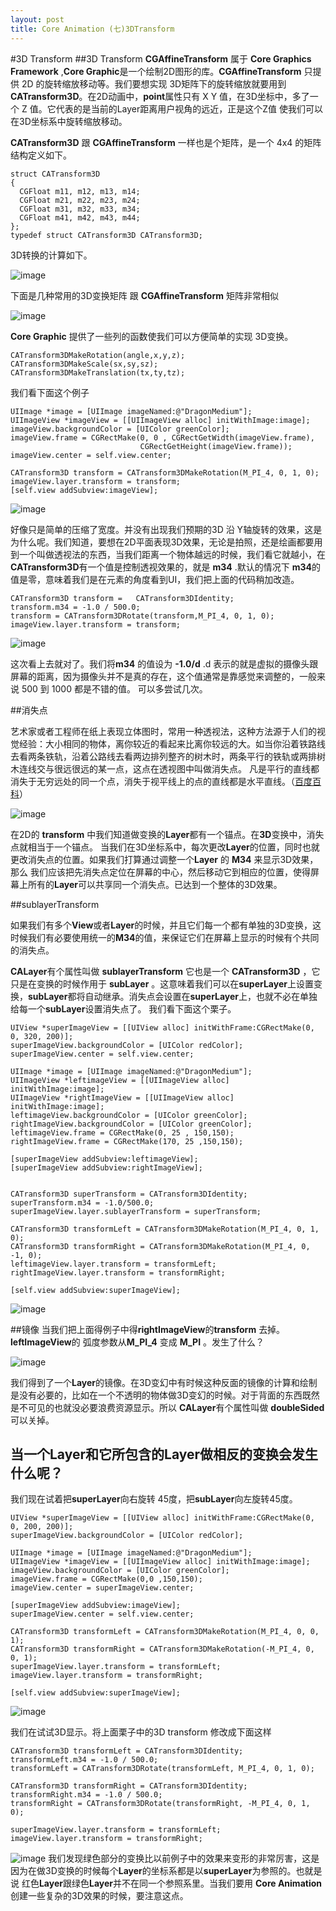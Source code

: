 ```yaml
---
layout: post
title: Core Animation (七)3DTransform
---
```



#3D Transform
##3D Transform
**CGAffineTransform** 属于 **Core Graphics Framework** ,**Core Graphic**是一个绘制2D图形的库。**CGAffineTransform** 只提供 2D 的旋转缩放移动等。我们要想实现 3D矩阵下的旋转缩放就要用到**CATransform3D**。在2D动画中，**point**属性只有 X Y 值，在3D坐标中，多了一个 Z 值。它代表的是当前的Layer距离用户视角的远近，正是这个Z值 使我们可以在3D坐标系中旋转缩放移动。 

**CATransform3D** 跟 **CGAffineTransform** 一样也是个矩阵，是一个 4x4 的矩阵结构定义如下。
	
	struct CATransform3D
	{
	  CGFloat m11, m12, m13, m14;
	  CGFloat m21, m22, m23, m24;
	  CGFloat m31, m32, m33, m34;
	  CGFloat m41, m42, m43, m44;
	};
	typedef struct CATransform3D CATransform3D;
	
3D转换的计算如下。

![image](https://developer.apple.com/library/ios/documentation/Cocoa/Conceptual/CoreAnimation_guide/Art/transform_basic_math_2x.png)


下面是几种常用的3D变换矩阵 跟 **CGAffineTransform** 矩阵非常相似


![image](https://developer.apple.com/library/ios/documentation/Cocoa/Conceptual/CoreAnimation_guide/Art/transform_manipulations_2x.png)


**Core Graphic** 提供了一些列的函数使我们可以方便简单的实现 3D变换。

	CATransform3DMakeRotation(angle,x,y,z);
	CATransform3DMakeScale(sx,sy,sz);
	CATransform3DMakeTranslation(tx,ty,tz);

我们看下面这个例子

	UIImage *image = [UIImage imageNamed:@"DragonMedium"];
	UIImageView *imageView = [[UIImageView alloc] initWithImage:image];
	imageView.backgroundColor = [UIColor greenColor];
	imageView.frame = CGRectMake(0, 0 , CGRectGetWidth(imageView.frame),
								 CGRectGetHeight(imageView.frame));
	imageView.center = self.view.center;
	
	CATransform3D transform = CATransform3DMakeRotation(M_PI_4, 0, 1, 0);
	imageView.layer.transform = transform;
	[self.view addSubview:imageView];

![image](http://m1.img.libdd.com/farm5/2013/1020/22/00594CE26CC3572725BEF8911D9A93EBE1B6259EAEAD7_594_856.PNG)

好像只是简单的压缩了宽度。并没有出现我们预期的3D 沿 Y轴旋转的效果，这是为什么呢。我们知道，要想在2D平面表现3D效果，无论是拍照，还是绘画都要用到一个叫做透视法的东西，当我们距离一个物体越远的时候，我们看它就越小，在**CATransform3D**有一个值是控制透视效果的，就是 **m34** .默认的情况下 **m34**的值是零，意味着我们是在元素的角度看到UI，我们把上面的代码稍加改造。

	CATransform3D transform =	CATransform3DIdentity;
	transform.m34 = -1.0 / 500.0;
	transform = CATransform3DRotate(transform,M_PI_4, 0, 1, 0);
	imageView.layer.transform = transform;

![image](http://m3.img.libdd.com/farm5/2013/1020/22/D23F55284B47C8C51F62F170CAA35113AA8262A12DC96_594_856.PNG)

这次看上去就对了。我们将**m34** 的值设为 **-1.0/d** .d 表示的就是虚拟的摄像头跟屏幕的距离，因为摄像头并不是真的存在，这个值通常是靠感觉来调整的，一般来说 500 到 1000 都是不错的值。 可以多尝试几次。

##消失点

艺术家或者工程师在纸上表现立体图时，常用一种透视法，这种方法源于人们的视觉经验：大小相同的物体，离你较近的看起来比离你较远的大。如当你沿着铁路线去看两条铁轨，沿着公路线去看两边排列整齐的树木时，两条平行的铁轨或两排树木连线交与很远很远的某一点，这点在透视图中叫做消失点。 凡是平行的直线都消失于无穷远处的同一个点，消失于视平线上的点的直线都是水平直线。（[百度百科](http://baike.baidu.com/view/726134.htm)）

![image](http://m2.img.libdd.com/farm4/2013/1021/20/CF205F5BC5542C74D828DE5389D87F732919DF3EF7AAB_600_270.PNG)

在2D的 **transform** 中我们知道做变换的**Layer**都有一个锚点。在**3D**变换中，消失点就相当于一个锚点。
当我们在3D坐标系中，每次更改**Layer**的位置，同时也就更改消失点的位置。如果我们打算通过调整一个**Layer** 的 **M34** 来显示3D效果，那么 我们应该把先消失点定位在屏幕的中心，然后移动它到相应的位置，使得屏幕上所有的**Layer**可以共享同一个消失点。已达到一个整体的3D效果。


##sublayerTransform

如果我们有多个**View**或者**Layer**的时候，并且它们每一个都有单独的3D变换，这时候我们有必要使用统一的**M34**的值，来保证它们在屏幕上显示的时候有个共同的消失点。

**CALayer**有个属性叫做 **sublayerTransform** 它也是一个 **CATransform3D** ，它只是在变换的时候作用于 **subLayer** 。这意味着我们可以在**superLayer**上设置变换，**subLayer**都将自动继承。消失点会设置在**superLayer**上，也就不必在单独给每一个**subLayer**设置消失点了。
我们看下面这个栗子。

	UIView *superImageView = [[UIView alloc] initWithFrame:CGRectMake(0, 0, 320, 200)];
	superImageView.backgroundColor = [UIColor redColor];
	superImageView.center = self.view.center;

	UIImage *image = [UIImage imageNamed:@"DragonMedium"];
	UIImageView *leftimageView = [[UIImageView alloc] initWithImage:image];
	UIImageView *rightImageView = [[UIImageView alloc] initWithImage:image];
	leftimageView.backgroundColor = [UIColor greenColor];
	rightImageView.backgroundColor = [UIColor greenColor];
	leftimageView.frame = CGRectMake(0, 25 , 150,150);
	rightImageView.frame = CGRectMake(170, 25 ,150,150);

	[superImageView addSubview:leftimageView];
	[superImageView addSubview:rightImageView];

	
	CATransform3D superTransform = CATransform3DIdentity;
	superTransform.m34 = -1.0/500.0;
	superImageView.layer.sublayerTransform = superTransform;
	
	CATransform3D transformLeft = CATransform3DMakeRotation(M_PI_4, 0, 1, 0);
	CATransform3D transformRight = CATransform3DMakeRotation(M_PI_4, 0, -1, 0);
	leftimageView.layer.transform = transformLeft;
	rightImageView.layer.transform = transformRight;
	
	[self.view addSubview:superImageView];


![image](http://m2.img.libdd.com/farm5/2013/1021/21/39A11261A15AA4267609265CFC081E716C6A92BD91981_771_548.PNG)

##镜像
当我们把上面得例子中得**rightImageView**的**transform** 去掉。**leftImageView**的 弧度参数从**M_PI_4** 变成 **M_PI** 。发生了什么？

![image](http://m3.img.libdd.com/farm5/2013/1021/22/CC17B94FEFD651EFFC31370D805FB1A3DE08FDBE85BF6_594_856.PNG)

我们得到了一个**Layer**的镜像。在3D变幻中有时候这种反面的镜像的计算和绘制是没有必要的，比如在一个不透明的物体做3D变幻的时候。对于背面的东西既然是不可见的也就没必要浪费资源显示。所以 **CALayer**有个属性叫做 **doubleSided** 可以关掉。
## 当一个Layer和它所包含的Layer做相反的变换会发生什么呢？

我们现在试着把**superLayer**向右旋转 45度，把**subLayer**向左旋转45度。

	UIView *superImageView = [[UIView alloc] initWithFrame:CGRectMake(0, 0, 200, 200)];
	superImageView.backgroundColor = [UIColor redColor];
	
	UIImage *image = [UIImage imageNamed:@"DragonMedium"];
	UIImageView *imageView = [[UIImageView alloc] initWithImage:image];
	imageView.backgroundColor = [UIColor greenColor];
	imageView.frame = CGRectMake(0,0 ,150,150);
	imageView.center = superImageView.center;
	
	[superImageView addSubview:imageView];
	superImageView.center = self.view.center;
		
	CATransform3D transformLeft = CATransform3DMakeRotation(M_PI_4, 0, 0, 1);
	CATransform3D transformRight = CATransform3DMakeRotation(-M_PI_4, 0, 0, 1);
	superImageView.layer.transform = transformLeft;
	imageView.layer.transform = transformRight;

	[self.view addSubview:superImageView];

![image](http://m1.img.libdd.com/farm4/2013/1021/22/7D268867F512EF7FBC26294BA406F7C78CC528DBF8165_594_856.PNG)

我们在试试3D显示。将上面栗子中的3D transform 修改成下面这样

	CATransform3D transformLeft = CATransform3DIdentity;
	transformLeft.m34 = -1.0 / 500.0;
	transformLeft = CATransform3DRotate(transformLeft, M_PI_4, 0, 1, 0);

	CATransform3D transformRight = CATransform3DIdentity;
	transformRight.m34 = -1.0 / 500.0;
	transformRight = CATransform3DRotate(transformRight, -M_PI_4, 0, 1, 0);

	superImageView.layer.transform = transformLeft;
	imageView.layer.transform = transformRight;


![image](http://m3.img.libdd.com/farm4/2013/1021/22/84AA693C9690E7E26F750C11EA1C1718866B603CA9410_594_856.PNG)
我们发现绿色部分的变换比以前例子中的效果来变形的非常厉害，这是因为在做3D变换的时候每个**Layer**的坐标系都是以**superLayer**为参照的。也就是说 红色**Layer**跟绿色**Layer**并不在同一个参照系里。当我们要用 **Core Animation**创建一些复杂的3D效果的时候，要注意这点。





